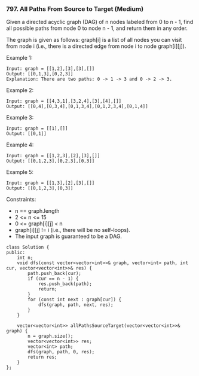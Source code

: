 ### 797. All Paths From Source to Target (Medium)

Given a directed acyclic graph (DAG) of n nodes labeled from 0 to n - 1, find all possible paths from node 0 to node n - 1, and return them in any order.

The graph is given as follows: graph[i] is a list of all nodes you can visit from node i (i.e., there is a directed edge from node i to node graph[i][j]).

Example 1:

```
Input: graph = [[1,2],[3],[3],[]]
Output: [[0,1,3],[0,2,3]]
Explanation: There are two paths: 0 -> 1 -> 3 and 0 -> 2 -> 3.
```
Example 2:

```
Input: graph = [[4,3,1],[3,2,4],[3],[4],[]]
Output: [[0,4],[0,3,4],[0,1,3,4],[0,1,2,3,4],[0,1,4]]
```
Example 3:

```
Input: graph = [[1],[]]
Output: [[0,1]]
```
Example 4:

```
Input: graph = [[1,2,3],[2],[3],[]]
Output: [[0,1,2,3],[0,2,3],[0,3]]
```
Example 5:

```
Input: graph = [[1,3],[2],[3],[]]
Output: [[0,1,2,3],[0,3]]
``` 

Constraints:

- n == graph.length
- 2 <= n <= 15
- 0 <= graph[i][j] < n
- graph[i][j] != i (i.e., there will be no self-loops).
- The input graph is guaranteed to be a DAG.

```
class Solution {
public:
    int n;
    void dfs(const vector<vector<int>>& graph, vector<int> path, int cur, vector<vector<int>>& res) {
        path.push_back(cur);
        if (cur == n - 1) {
            res.push_back(path);
            return;
        }
        for (const int next : graph[cur]) {
            dfs(graph, path, next, res);
        }
    }
    
    vector<vector<int>> allPathsSourceTarget(vector<vector<int>>& graph) {
        n = graph.size();
        vector<vector<int>> res;
        vector<int> path;
        dfs(graph, path, 0, res);
        return res;
    }
};
```
